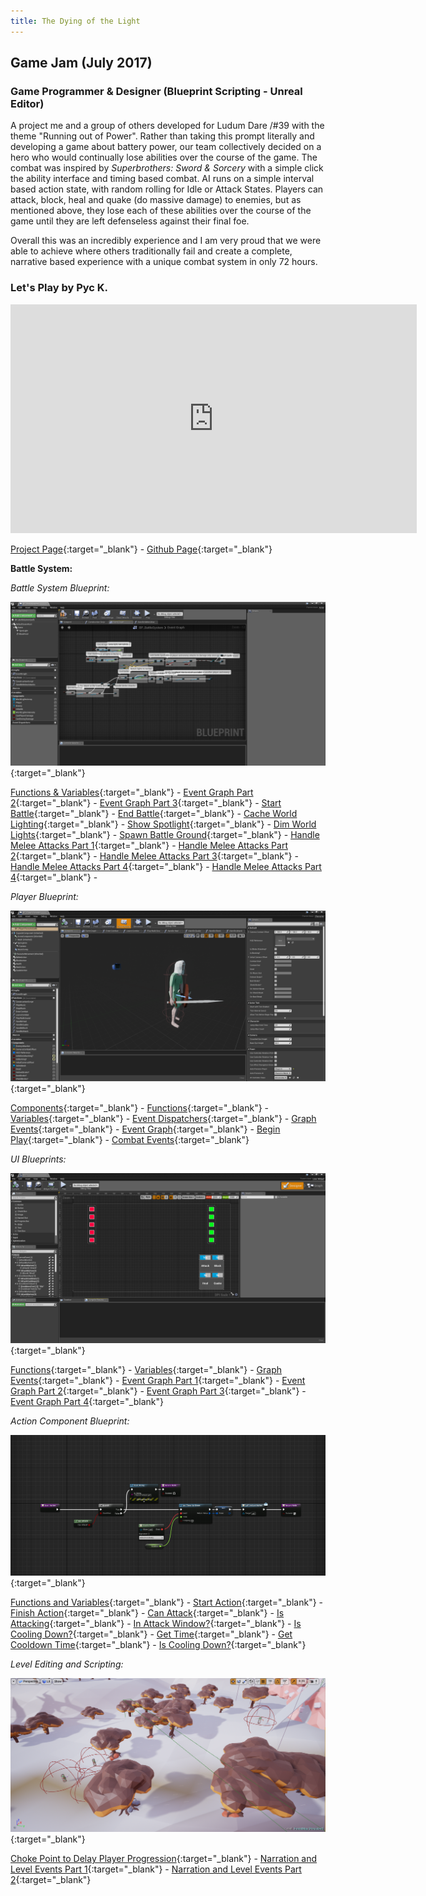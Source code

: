 ```yaml
---
title: The Dying of the Light
---
```

## Game Jam (July 2017)
### Game Programmer & Designer (Blueprint Scripting - Unreal Editor)

A project me and a group of others developed for Ludum Dare /#39 with the theme "Running out of Power". Rather than taking this prompt literally and developing a game about battery power, our team collectively decided on a hero who would continually lose abilities over the course of the game. The combat was inspired by _Superbrothers: Sword & Sorcery_ with a simple click the ability interface and timing based combat. AI runs on a simple interval based action state, with random rolling for Idle or Attack States. Players can attack, block, heal and quake (do massive damage) to enemies, but as mentioned above, they lose each of these abilities over the course of the game until they are left defenseless against their final foe.

Overall this was an incredibly experience and I am very proud that we were able to achieve where others traditionally fail and create a complete, narrative based experience with a unique combat system in only 72 hours.

### Let's Play by Pyc K.
<iframe src="https://www.youtube.com/embed/W37CbVgPvhA?rel=0" width="650" height="366" frameborder="0" allow="autoplay; encrypted-media" allowfullscreen></iframe>

[Project Page](https://ldjam.com/events/ludum-dare/39/$37997){:target="_blank"} - 
[Github Page](https://github.com/calebsmth54/LDJam_39){:target="_blank"}
<div style="display:none;">_</div>

**Battle System:**

*Battle System Blueprint:* 

[![Event Graph](/assets/img/LD/BP_BattleSystem0_EventGraph.PNG)](/assets/img/LD/BP_BattleSystem0_EventGraph.PNG){:target="_blank"}
<div style="display:none;">_</div>

[Functions & Variables](/assets/img/LD/BP_BattleSystem0_VarsFuncs.PNG){:target="_blank"} -
[Event Graph Part 2](/assets/img/LD/BP_BattleSystem2_EventGraph2.PNG){:target="_blank"} -
[Event Graph Part 3](/assets/img/LD/BP_BattleSystem3_EventGraph3.PNG){:target="_blank"} -
[Start Battle](/assets/img/LD/BP_BattleSystem11_BattleSetup.PNG){:target="_blank"} -
[End Battle](/assets/img/LD/BP_BattleSystem9_EndBattle.PNG){:target="_blank"} -
[Cache World Lighting](/assets/img/LD/BP_BattleSystem7_CacheWorldLights.PNG){:target="_blank"} -
[Show Spotlight](/assets/img/LD/BP_BattleSystem8_ShowSpotlight.PNG){:target="_blank"} -
[Dim World Lights](/assets/img/LD/BP_BattleSystem12_DimWorldLights.PNG){:target="_blank"} -
[Spawn Battle Ground](/assets/img/LD/BP_BattleSystem13_SpawnBattleGround.PNG){:target="_blank"} -
[Handle Melee Attacks Part 1](/assets/img/LD/BP_BattleSystem15_HandleMeleeAttacks1.PNG){:target="_blank"} -
[Handle Melee Attacks Part 2](/assets/img/LD/BP_BattleSystem16_HandleMeleeAttacks2.PNG){:target="_blank"} -
[Handle Melee Attacks Part 3](/assets/img/LD/BP_BattleSystem18_HandleMeleeAttacks3.PNG){:target="_blank"} -
[Handle Melee Attacks Part 4](/assets/img/LD/BP_BattleSystem19_HandleMeleeAttacks4.PNG){:target="_blank"} -
[Handle Melee Attacks Part 4](/assets/img/LD/BP_BattleSystem20_HandleMeleeAttacks5.PNG){:target="_blank"} -
<div style="display:none;">_</div>

*Player Blueprint:*

[![Event Graph](/assets/img/LD/Player/BP_Player1.PNG)](/assets/img/LD/Player/BP_Player1.PNG){:target="_blank"}
<div style="display:none;">_</div>

[Components](/assets/img/LD/Player/BP_Player2.PNG){:target="_blank"} -
[Functions](/assets/img/LD/Player/BP_Player3.PNG){:target="_blank"} -
[Variables](/assets/img/LD/Player/BP_Player4.PNG){:target="_blank"} -
[Event Dispatchers](/assets/img/LD/Player/BP_Player5.PNG){:target="_blank"} -
[Graph Events](/assets/img/LD/Player/BP_Player21.PNG){:target="_blank"} -
[Event Graph](/assets/img/LD/Player/BP_Player7.PNG){:target="_blank"} -
[Begin Play](/assets/img/LD/Player/BP_Player6.PNG){:target="_blank"} -
[Combat Events](/assets/img/LD/Player/BP_Player8.PNG){:target="_blank"}
<div style="display:none;">_</div>

*UI Blueprints:*

[![Event Graph](/assets/img/LD/Player/HUD1.PNG)](/assets/img/LD/Player/HUD1.PNG){:target="_blank"}
<div style="display:none;">_</div>

[Functions](/assets/img/LD/Player/HUD2.PNG){:target="_blank"} -
[Variables](/assets/img/LD/Player/HUD3.PNG){:target="_blank"} -
[Graph Events](/assets/img/LD/Player/HUD4.PNG){:target="_blank"} -
[Event Graph Part 1](/assets/img/LD/Player/HUD5.PNG){:target="_blank"} -
[Event Graph Part 2](/assets/img/LD/Player/HUD6.PNG){:target="_blank"} -
[Event Graph Part 3](/assets/img/LD/Player/HUD7.PNG){:target="_blank"} -
[Event Graph Part 4](/assets/img/LD/Player/HUD8.PNG){:target="_blank"}
<div style="display:none;">_</div>

*Action Component Blueprint:*

[![Event Graph](/assets/img/LD/BP_Action1_StartAction.PNG)](/assets/img/LD/BP_Action1_StartAction.PNG){:target="_blank"}
<div style="display:none;">_</div>

[Functions and Variables](/assets/img/LD/BP_Action2_VariableFunctionList.PNG){:target="_blank"} -
[Start Action](/assets/img/LD/BP_Action1_StartAction.PNG){:target="_blank"} -
[Finish Action](/assets/img/LD/BP_Action3_ActionFinished.PNG){:target="_blank"} -
[Can Attack](/assets/img/LD/BP_Action4_CanAttack.PNG){:target="_blank"} -
[Is Attacking](/assets/img/LD/BP_Action5_IsActing.PNG){:target="_blank"} -
[In Attack Window?](/assets/img/LD/BP_Action6_IsInWindow.PNG){:target="_blank"} -
[Is Cooling Down?](/assets/img/LD/BP_Action7_IsCoolingDown.PNG){:target="_blank"} -
[Get Time](/assets/img/LD/BP_Action8_GetTime.PNG){:target="_blank"} -
[Get Cooldown Time](/assets/img/LD/BP_Action9_GetCoolDownTime.PNG){:target="_blank"} -
[Is Cooling Down?](/assets/img/LD/BP_Action10_CoolDownFinished.PNG){:target="_blank"}
<div style="display:none;">_</div>

*Level Editing and Scripting:*

[![Event Graph](/assets/img/LD/LevelScripting1.PNG)](/assets/img/LD/LevelScripting1.PNG){:target="_blank"}
<div style="display:none;">_</div>

[Choke Point to Delay Player Progression](/assets/img/LD/LevelScripting2.PNG){:target="_blank"} -
[Narration and Level Events Part 1](/assets/img/LD/LevelScripting3.PNG){:target="_blank"} -
[Narration and Level Events Part 2](/assets/img/LD/BP_Action3_ActionFinished.PNG){:target="_blank"}
<div style="display:none;">_</div>